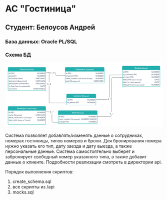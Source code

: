 # АС "Гостиница"
## Студент: Белоусов Андрей
### База данных: Oracle PL/SQL

### Схема БД
<img src="schema.png" alt="demo1" />

Система позволяет добавлять/изменять данные о сотрудниках, номерах гостиницы, типов номеров и брони.
Для бронирования номера нужно указать его тип, дату заезда и дату выезда, а также персональные данные.
Система самостоятельно выберет и забронирует свободный номер указанного типа, а также добавит данные о клиенте.
Подробности реализации смотреть в директории api.

Порядок выполнения скриптов:
1. create_schema.sql
2. все скрипты из /api
3. mocks.sql

